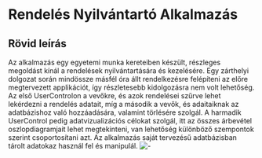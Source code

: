 # Rendelés Nyilvántartó Alkalmazás

## Rövid leírás

Az alkalmazás egy egyetemi munka kereteiben készült, részleges megoldást kínál a rendelések nyilvántartására és kezelésére. Egy zárthelyi dolgozat során mindössze másfél óra állt rendelkezésre felépíteni az előre megtervezett applikációt, így részletesebb kidolgozásra nem volt lehetőség.
Az első UserControlon a vevőkre, és azok rendelései szűrve lehet lekérdezni a rendelés adatait, míg a második a vevők, és adaitaiknak az adatbázishoz való hozzáadására, valamint törlésére szolgál.
A harmadik UserControl pedig adatvizualizációs célokat szolgál, itt az összes árbevétel oszlopdiagramjait lehet megtekinteni, van lehetőség különböző szempontok szerint csoportosítani azt.
Az alkalmazás saját tervezésű adatbázisban tárolt adatokaz használ fel és manipulál.
![-](ZH2_M29VLR/appbemutató.gif)



